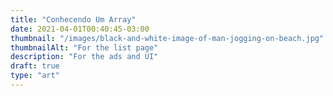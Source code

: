 ```yaml
---
title: "Conhecendo Um Array"
date: 2021-04-01T00:40:45-03:00
thumbnail: "/images/black-and-white-image-of-man-jogging-on-beach.jpg"
thumbnailAlt: "For the list page"
description: "For the ads and UI"
draft: true
type: "art"
---
```

